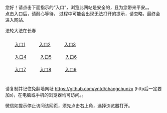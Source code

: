 您好！请点击下面指示的“入口”，浏览此网站是安全的，且为您带来平安。。 <br/>
点击入口后，请耐心等待， 过程中可能会出现无法打开的提示，请忽略，最终会进入网站. </br>

法轮大法在长春<br/>
<div style="padding:10px"><a style="margin:20px" target="_blank" href="https://d1phh9pbz8xz6i.cloudfront.net/2Qpsp?otqujnt" id="ccLink1" rel="nofollow">入口1</a> <a target="_blank" style="margin:20px" href="https://d2cv6tqrtyvbmk.cloudfront.net/2Qpsp?ufirk" id="ccLink2" rel="nofollow">入口2</a> <a style="margin:20px" target="_blank" href="https://d3hgrg9a7xhy81.cloudfront.net/2Qpsp?nsjbft" id="ccLink3" rel="nofollow">入口3</a></div>

<div style="padding:10px" ><a style="margin:20px" target="_blank" href="https://d1phh9pbz8xz6i.cloudfront.net/2Qpsp?otqujnt" id="ccLink4" rel="nofollow">入口4</a> <a style="margin:20px" href="https://d2cv6tqrtyvbmk.cloudfront.net/2Qpsp?ufirk" target="_blank" id="ccLink5" rel="nofollow">入口5</a> <a style="margin:20px" href="https://d3hgrg9a7xhy81.cloudfront.net/2Qpsp?nsjbft" target="_blank" id="ccLink6" rel="nofollow">入口6</a></div>

<div style="padding:10px"><a style="margin:20px" target="_blank" href="https://d1phh9pbz8xz6i.cloudfront.net/2Qpsp?otqujnt" id="ccLink7" rel="nofollow">入口7</a> <a style="margin:20px" href="https://d2cv6tqrtyvbmk.cloudfront.net/2Qpsp?ufirk" target="_blank" id="ccLink8" rel="nofollow">入口8</a> <a style="margin:20px" target="_blank" href="https://d3hgrg9a7xhy81.cloudfront.net/2Qpsp?nsjbft" id="ccLink9" rel="nofollow">入口9</a></div>

<br/>



请复制并记住免翻墙网址 https://github.com/yntd/changchunzx (http后一定要加s)，在电脑或手机的浏览器均可访问。。<br/>

微信如提示停止访问该网页，须先点击右上角，选择浏览器打开。
